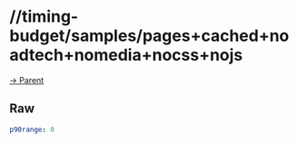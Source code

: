
# //timing-budget/samples/pages+cached+noadtech+nomedia+nocss+nojs

[→ Parent](../..)


## Raw


```yaml
p90range: 0

```


